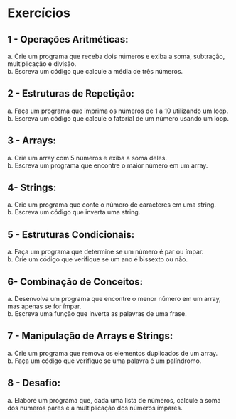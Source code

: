 # Exercícios

## 1 - Operações Aritméticas:
a. Crie um programa que receba dois números e exiba a soma, subtração, multiplicação e divisão.<br />
b. Escreva um código que calcule a média de três números.<br />

## 2 - Estruturas de Repetição:
a. Faça um programa que imprima os números de 1 a 10 utilizando um loop.<br />
b. Escreva um código que calcule o fatorial de um número usando um loop.<br />

## 3 - Arrays:
a. Crie um array com 5 números e exiba a soma deles.<br />
b. Escreva um programa que encontre o maior número em um array.<br />

## 4- Strings:
a. Crie um programa que conte o número de caracteres em uma string.<br />
b. Escreva um código que inverta uma string.<br />

## 5 - Estruturas Condicionais:
a. Faça um programa que determine se um número é par ou ímpar.<br />
b. Crie um código que verifique se um ano é bissexto ou não.<br />

## 6- Combinação de Conceitos:
a. Desenvolva um programa que encontre o menor número em um array, mas apenas se for ímpar.<br />
b. Escreva uma função que inverta as palavras de uma frase.<br />

## 7 - Manipulação de Arrays e Strings:
a. Crie um programa que remova os elementos duplicados de um array.<br />
b. Faça um código que verifique se uma palavra é um palíndromo.<br />

## 8 - Desafio:
a. Elabore um programa que, dada uma lista de números, calcule a soma dos números pares e a multiplicação dos números ímpares.<br />